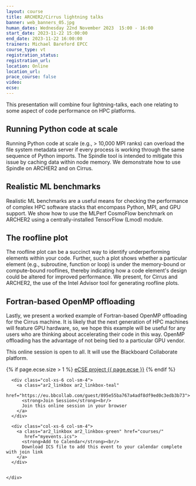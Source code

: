 ```yaml
---
layout: course
title: ARCHER2/Cirrus lightning talks
banner: web_banners_05.jpg
human_dates: Wednesday 22nd November 2023  15:00 - 16:00 
start_date: 2023-11-22 15:00:00
end_date: 2023-11-22 16:00:00
trainers: Michael Bareford EPCC
course_type: vt
registration_status:
registration_url:
location: Online
location_url:
prace_course: false
video: 
ecse:
---
```


This presentation will combine four lightning-talks, each one relating to some aspect of code performance on HPC platforms.


## Running Python code at scale

Running Python code at scale (e.g., > 10,000 MPI ranks) can overload the file system metadata server if every process is
working through the same sequence of Python imports. The Spindle tool is intended to mitigate this issue by caching data
within node memory. We demonstrate how to use Spindle on ARCHER2 and on Cirrus.

## Realistic ML benchmarks

Realistic ML benchmarks are a useful means for checking the performance of complex HPC software stacks that encompass
Python, MPI, and GPU support. We show how to use the MLPerf CosmoFlow benchmark on ARCHER2 using a centrally-installed
TensorFlow (Lmod) module.

## The roofline plot

The roofline plot can be a succinct way to identify underperforming elements within your code. Further, such a plot shows whether
a particular element (e.g., subroutine, function or loop) is under the memory-bound or compute-bound rooflines, thereby indicating
how a code element's design could be altered for improved performance. We present, for Cirrus and ARCHER2, the use of the
Intel Advisor tool for generating roofline plots.

## Fortran-based OpenMP offloading

Lastly, we present a worked example of Fortran-based OpenMP offloading for the Cirrus machine. It is likely that the next generation
of HPC machines will feature GPU hardware, so, we hope this example will be useful for any users who are thinking about
accelerating their code in this way. OpenMP offloading has the advantage of not being tied to a particular GPU vendor.


This online session is open to all. It will use the Blackboard Collaborate platform.

{% if page.ecse.size > 1 %}
<a href="{{ site.baseurl }}/ecse/reports/{{ page.ecse }}">eCSE project {{ page.ecse }}</a>
{% endif %}

<section id="service">

  <div class="row ">	

      <div class="col-xs-6 col-sm-4">
        <a class="ar2_linkbox ar2_linkbox-teal" 
          href="https://eu.bbcollab.com/guest/895e55ba767a4adf8df9ed0c3edb3b73">
          <strong>Join Session</strong><br/>
          Join this online session in your browser
        </a>
      </div>

      <div class="col-xs-6 col-sm-4">
        <a class="ar2_linkbox ar2_linkbox-green" href="courses/"
           href="myevents.ics">
          <strong>Add to Calendar</strong><br/>
          Download ICS file to add this event to your calendar complete with join link
        </a>
      </div>

											
    </div>




<!--
<h2><a name="video">Video</a></h2>

<div>

<iframe title="Video"  width="560" height="315" src="https://www.youtube.com/embed/XXXXXXXXXXX" frameborder="0" allow="accelerometer; autoplay; encrypted-media; gyroscope; picture-in-picture" allowfullscreen></iframe>

</div>

-->

<!--

<section id="service">

    <div class="row ">	



      <div class="col-xs-6 col-sm-4">
        <a class="ar2_linkbox ar2_linkbox-teal" href="  ">
          <strong>Transcript</strong><br/>
          Download a transcript of the video audio
        </a>
      </div>



      <div class="col-xs-6 col-sm-4">
        <a class="ar2_linkbox ar2_linkbox-green" href="courses/"
           href="ARCHER2_Training_VT.pdf">
          <strong>Slides</strong><br/>
          Download pdf of the presentation.
        </a>
      </div>
										
    </div>

</section>
-->
